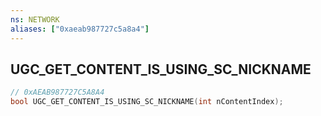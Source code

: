 ```yaml
---
ns: NETWORK
aliases: ["0xaeab987727c5a8a4"]
---
```

## UGC_GET_CONTENT_IS_USING_SC_NICKNAME

```c
// 0xAEAB987727C5A8A4
bool UGC_GET_CONTENT_IS_USING_SC_NICKNAME(int nContentIndex);
```
